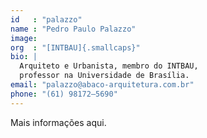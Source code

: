 ```yaml
---
id   : "palazzo"
name : "Pedro Paulo Palazzo"
image:
org  : "[INTBAU]{.smallcaps}"
bio: |
  Arquiteto e Urbanista, membro do INTBAU,
  professor na Universidade de Brasília.
email: "palazzo@abaco-arquitetura.com.br"
phone: "(61) 98172–5690"
---
```


Mais informações aqui.
